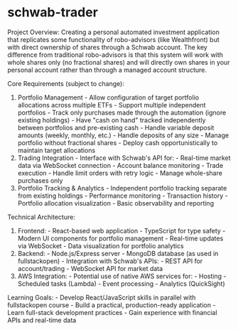 # schwab-trader

Project Overview: 
Creating a personal automated investment application that replicates some functionality of robo-advisors (like Wealthfront) but with direct ownership of shares through a Schwab account. 
The key difference from traditional robo-advisors is that this system will work with whole shares only (no fractional shares) and will directly own shares in your personal account rather than through a managed account structure. 

Core Requirements (subject to change): 
  1. Portfolio Management - Allow configuration of target portfolio allocations across multiple ETFs - Support multiple independent portfolios - Track only purchases made through the automation (ignore existing holdings) - Have "cash on hand" tracked independently between portfolios and pre-existing cash - Handle variable deposit amounts (weekly, monthly, etc.) - Handle deposits of any size - Manage portfolio without fractional shares - Deploy cash opportunistically to maintain target allocations
  3. Trading Integration - Interface with Schwab's API for: - Real-time market data via WebSocket connection - Account balance monitoring - Trade execution - Handle limit orders with retry logic - Manage whole-share purchases only
  4. Portfolio Tracking & Analytics - Independent portfolio tracking separate from existing holdings - Performance monitoring - Transaction history - Portfolio allocation visualization - Basic observability and reporting
  
  
Technical Architecture: 
  1. Frontend: - React-based web application - TypeScript for type safety - Modern UI components for portfolio management - Real-time updates via WebSocket - Data visualization for portfolio analytics
  2. Backend: - Node.js/Express server - MongoDB database (as used in fullstackopen) - Integration with Schwab's APIs: - REST API for account/trading - WebSocket API for market data
  3. AWS Integration: - Potential use of native AWS services for: - Hosting - Scheduled tasks (Lambda) - Event processing - Analytics (QuickSight)

Learning Goals: - Develop React/JavaScript skills in parallel with fullstackopen course - Build a practical, production-ready application - Learn full-stack development practices - Gain experience with financial APIs and real-time data
